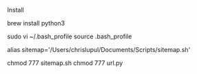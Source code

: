 Install


brew install python3

sudo vi ~/.bash_profile
source .bash_profile

alias sitemap='/Users/chrislupul/Documents/Scripts/sitemap.sh'

chmod 777 sitemap.sh
chmod 777 url.py
